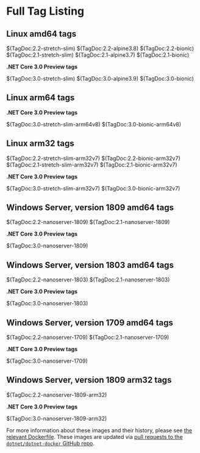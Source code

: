 # Full Tag Listing

## Linux amd64 tags

$(TagDoc:2.2-stretch-slim)
$(TagDoc:2.2-alpine3.8)
$(TagDoc:2.2-bionic)
$(TagDoc:2.1-stretch-slim)
$(TagDoc:2.1-alpine3.7)
$(TagDoc:2.1-bionic)

**.NET Core 3.0 Preview tags**

$(TagDoc:3.0-stretch-slim)
$(TagDoc:3.0-alpine3.9)
$(TagDoc:3.0-bionic)

## Linux arm64 tags

**.NET Core 3.0 Preview tags**

$(TagDoc:3.0-stretch-slim-arm64v8)
$(TagDoc:3.0-bionic-arm64v8)

## Linux arm32 tags

$(TagDoc:2.2-stretch-slim-arm32v7)
$(TagDoc:2.2-bionic-arm32v7)
$(TagDoc:2.1-stretch-slim-arm32v7)
$(TagDoc:2.1-bionic-arm32v7)

**.NET Core 3.0 Preview tags**

$(TagDoc:3.0-stretch-slim-arm32v7)
$(TagDoc:3.0-bionic-arm32v7)

## Windows Server, version 1809 amd64 tags

$(TagDoc:2.2-nanoserver-1809)
$(TagDoc:2.1-nanoserver-1809)

**.NET Core 3.0 Preview tags**

$(TagDoc:3.0-nanoserver-1809)

## Windows Server, version 1803 amd64 tags

$(TagDoc:2.2-nanoserver-1803)
$(TagDoc:2.1-nanoserver-1803)

**.NET Core 3.0 Preview tags**

$(TagDoc:3.0-nanoserver-1803)

## Windows Server, version 1709 amd64 tags

$(TagDoc:2.2-nanoserver-1709)
$(TagDoc:2.1-nanoserver-1709)

**.NET Core 3.0 Preview tags**

$(TagDoc:3.0-nanoserver-1709)

## Windows Server, version 1809 arm32 tags

$(TagDoc:2.2-nanoserver-1809-arm32)

**.NET Core 3.0 Preview tags**

$(TagDoc:3.0-nanoserver-1809-arm32)

For more information about these images and their history, please see [the relevant Dockerfile](https://github.com/dotnet/dotnet-docker/search?utf8=%E2%9C%93&q=FROM&type=Code). These images are updated via [pull requests to the `dotnet/dotnet-docker` GitHub repo](https://github.com/dotnet/dotnet-docker/pulls).

